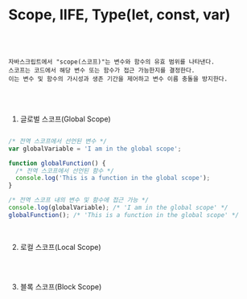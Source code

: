 # Scope, IIFE, Type(let, const, var)

<br /><br />

```
자바스크립트에서 "scope(스코프)"는 변수와 함수의 유효 범위를 나타낸다.
스코프는 코드에서 해당 변수 또는 함수가 접근 가능한지를 결정한다.
이는 변수 및 함수의 가시성과 생존 기간을 제어하고 변수 이름 충돌을 방지한다.
```

<br /><br />

1. 글로벌 스코프(Global Scope)
```javascript

/* 전역 스코프에서 선언된 변수 */
var globalVariable = 'I am in the global scope';

function globalFunction() {
  /* 전역 스코프에서 선언된 함수 */
  console.log('This is a function in the global scope');
}

/* 전역 스코프 내의 변수 및 함수에 접근 가능 */
console.log(globalVariable); /* 'I am in the global scope' */
globalFunction(); /* 'This is a function in the global scope' */
```

<br />

2. 로컬 스코프(Local Scope)
```javascript

```

<br />

3. 블록 스코프(Block Scope)
```javascript

```
